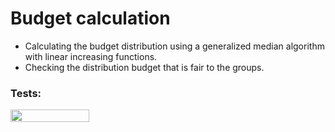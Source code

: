 <div>
  <h1>Budget calculation</h1>
    <ul>
      <li>Calculating the budget distribution using a generalized median algorithm with linear increasing functions.</li>
      <li>Checking the distribution budget that is fair to the groups.</li>
    </ul>
  <h3>Tests:</h3>
  <divImages style="display:flex;" >
    <img src=https://user-images.githubusercontent.com/74247437/211281734-64f97197-ac68-4d69-a4de-7664b05fec0f.png style="width: 50%" /> 
  </divImages>
</div>
